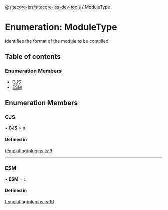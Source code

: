 [@sitecore-jss/sitecore-jss-dev-tools](../README.md) / ModuleType

# Enumeration: ModuleType

Identifies the format of the module to be compiled

## Table of contents

### Enumeration Members

- [CJS](ModuleType.md#cjs)
- [ESM](ModuleType.md#esm)

## Enumeration Members

### CJS

• **CJS** = ``0``

#### Defined in

[templating/plugins.ts:9](https://github.com/Sitecore/jss/blob/48835bfd8/packages/sitecore-jss-dev-tools/src/templating/plugins.ts#L9)

___

### ESM

• **ESM** = ``1``

#### Defined in

[templating/plugins.ts:10](https://github.com/Sitecore/jss/blob/48835bfd8/packages/sitecore-jss-dev-tools/src/templating/plugins.ts#L10)
